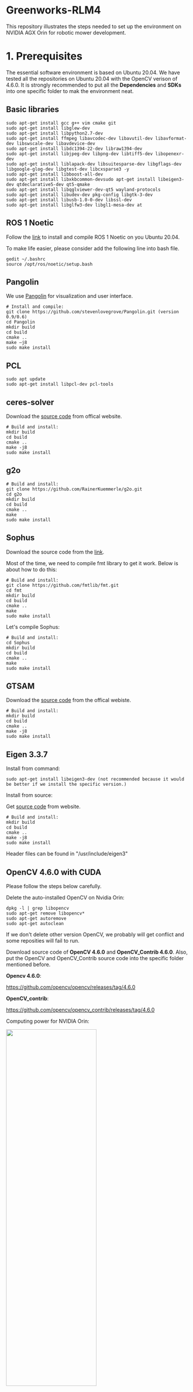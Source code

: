 # Greenworks-RLM4
This repository illustrates the steps needed to set up the environment on NVIDIA AGX Orin for robotic mower development.
# 1. Prerequisites  
The essential software environment is based on Ubuntu 20.04. We have tested all the repositories on Ubuntu 20.04 with the OpenCV verison of 4.6.0. It is strongly recommended to put all the **Dependencies** and **SDKs** into one specific folder to mak the environment neat.

## Basic libraries

``` 
sudo apt-get install gcc g++ vim cmake git
sudo apt-get install libglew-dev
sudo apt-get install libpython2.7-dev
sudo apt-get install ffmpeg libavcodec-dev libavutil-dev libavformat-dev libswscale-dev libavdevice-dev
sudo apt-get install libdc1394-22-dev libraw1394-dev
sudo apt-get install libjpeg-dev libpng-dev libtiff5-dev libopenexr-dev
sudo apt-get install liblapack-dev libsuitesparse-dev libgflags-dev libgoogle-glog-dev libgtest-dev libcxsparse3 -y
sudo apt-get install libboost-all-dev
sudo apt-get install libxkbcommon-devsudo apt-get install libeigen3-dev qtdeclarative5-dev qt5-qmake
sudo apt-get install libqglviewer-dev-qt5 wayland-protocols
sudo apt-get install libudev-dev pkg-config libgtk-3-dev
sudo apt-get install libusb-1.0-0-dev libssl-dev
sudo apt-get install libglfw3-dev libgl1-mesa-dev at
```
## ROS 1 Noetic

Follow the [link](http://wiki.ros.org/noetic/Installation/Ubuntu) to install and compile ROS 1 Noetic on you Ubuntu 20.04.

To make life easier, please consider add the following line into bash file.
```
gedit ~/.bashrc
source /opt/ros/noetic/setup.bash
```
## Pangolin
We use [Pangolin](https://github.com/stevenlovegrove/Pangolin) for visualization and user interface.

```
# Install and compile:
git clone https://github.com/stevenlovegrove/Pangolin.git (version 0.9/0.6)
cd Pangolin
mkdir build
cd build
cmake ..
make –j8
sudo make install
```
## PCL
```
sudo apt update
sudo apt-get install libpcl-dev pcl-tools
```
## ceres-solver

Download the [source code](https://github.com/ceres-solver/ceres-solver/releases/tag/1.14.0) from offical website.

```
# Build and install:
mkdir build
cd build
cmake ..
make -j8
sudo make install
```
## g2o

```
# Build and install:
git clone https://github.com/RainerKuemmerle/g2o.git
cd g2o
mkdir build
cd build
cmake ..
make
sudo make install
```
## Sophus

Download the source code from the [link](https://github.com/strasdat/Sophus/releases/tag/1.22.10).

Most of the time, we need to compile fmt library to get it work. Below is about how to do this:

```
# Build and install:
git clone https://github.com/fmtlib/fmt.git
cd fmt
mkdir build 
cd build
cmake ..
make
sudo make install
```

Let's compile Sophus:
```
# Build and install:
cd Sophus
mkdir build 
cd build
cmake ..
make
sudo make install
```
## GTSAM

Download the [source code](https://github.com/borglab/gtsam/releases/tag/4.1.0) from the offical webiste.

```
# Build and install:
mkdir build
cd build
cmake ..
make -j8
sudo make install
```
## Eigen 3.3.7

Install from command:

```
sudo apt-get install libeigen3-dev (not recommended because it would be better if we install the specific version.)
```

Install from source:

Get [source code](https://gitlab.com/libeigen/eigen/-/releases/3.3.7) from website.

```
# Build and install:
mkdir build
cd build
cmake ..
make -j8
sudo make install
```

Header files can be found in "/usr/include/eigen3"

## OpenCV 4.6.0 with CUDA 

Please follow the steps below carefully.

Delete the auto-installed OpenCV on Nvidia Orin:

```
dpkg -l | grep libopencv
sudo apt-get remove libopencv*
sudo apt-get autoremove
sudo apt-get autoclean
```
If we don't delete other version OpenCV, we probably will get conflict and some reposities will fail to run.

Download source code of **OpenCV 4.6.0** and **OpenCV_Contrib 4.6.0**. Also, put the OpenCV and OpenCV_Contrib source code into the specific folder mentioned before. 

**Opencv 4.6.0**:

https://github.com/opencv/opencv/releases/tag/4.6.0

**OpenCV_contrib**:

https://github.com/opencv/opencv_contrib/releases/tag/4.6.0

Computing power for NVIDIA Orin:

<img src="https://github.com/Xiushishen/Greenworks-RLM4/blob/main/support_files/cp.png" width = 70% height = 50% div align=center />


```
cd ~/path_to_folder/opencv-4.6.0/
mkdir build && cd build

cmake -D CMAKE_BUILD_TYPE=RELEASE \
        -D CMAKE_INSTALL_PREFIX=/usr/local/ \
        -D OPENCV_EXTRA_MODULES_PATH=../../opencv_contrib-4.6.0/modules \
        -D WITH_CUDA=ON \
        -D CUDA_ARCH_BIN=8.7 \
        -D CUDA_ARCH_PTX="" \
        -D ENABLE_FAST_MATH=ON \
        -D CUDA_FAST_MATH=ON \
        -D WITH_CUBLAS=ON \
        -D WITH_LIBV4L=ON \
        -D WITH_GSTREAMER=ON \
        -D WITH_GSTREAMER_0_10=OFF \
        -D WITH_QT=ON \
        -D WITH_OPENGL=ON \
        -D CUDA_NVCC_FLAGS="--expt-relaxed-constexpr" \
        -D WITH_TBB=ON \
        ..

# CUDA_ARCCH_BIN=8.7 (the amount of computing power for NVIDIA Orin)
# CMAKE_INSTALL_PREFIX=/usr/local/ (path to installation)
# OPENCV_EXTRA_MODULES_PATH=../../opencv_contrib-4.6.0/modules (path to additional module)

sudo make install -j8
```
Check if the CUDA-accelerated OpenCV is successfully installed:
```
# Install jtop:
sudo apt-get install python3-pip -y
sudo -H pip3 install -U jetson-stats
sudo systemctl restart jtop.service

# reboot if needed
reboot
```

Open terminal:
```
jtop
7 (go to INFO)

# if there is one line saying OpenCV: 4.6.0 with CUDA: YES, the OpenCV is successfully installed.
```
## CV_Bridge

```
# Build and install:
git clone https://github.com/ros-perception/vision_opencv.git -b noetic

# we only need the cv_bridge folder
cd cv_bridge
gedit ./CMakeLists.txt
# include OpenCV cmake file
include("/home/nvidia/ThirdParty/opencv-4.6.0/build/OpenCVConfig.cmake")
mkdir build && cd build
cmake ..
make -j8
sudo make install
```
How to use the cv_bridge:
```
# set this line in your project's CMakeLists.txt file just after the project(xxxx) syntax
set(cv_bridge_DIR /usr/local/share/cv_bridge/cmake)
```

## Livox-SDK

```
# Build and install:
git clone https://github.com/Livox-SDK/Livox-SDK.git
cd Livox-SDK
cd build && cmake ..
make
sudo make install
```
## Livox-SDK2

```
# Build and install:
git clone https://github.com/Livox-SDK/Livox-SDK2.git
cd ./Livox-SDK2/
mkdir build
cd build
cmake .. && make -j8
sudo make install
```

## realsense-t265 SDK

Please follow the [link](https://github.com/IntelRealSense/librealsense/blob/master/doc/installation.md) to install.

Download the [source code](https://github.com/IntelRealSense/librealsense/releases/tag/v2.50.0) from offical website.

```
# Build and install:
mkdir build
cd build
cmake -D CMAKE_BUILD_TYPE=Release .. 
make -j8
sudo make install
```
How to visualize and obtain parameters of T265:
```
realsense-viewer

rs-enumerate-devices -c
```

# 2. Repositories

## ORB-SLAM3

To better use ORBSLAM3 for robot mower software development, we are going to use a revised version for better intergration.

```
cd ~/orb_slam3_ws/src
git clone https://github.com/thien94/orb_slam3_ros.git
# add one line into the CMakeLists.txt
set(cv_bridge_DIR /usr/local/share/cv_bridge/cmake)
cd ../
catkin_make
```
Set config files (T265 Stereo-Inertial camera):
```
# According to T256 camera
Intrinsic Params:

PPX  -->  Camera.cx
PPY  -->  Camera.cy
Fx   -->  Camera.fx
Fy   -->  Camera.fy
Coeffs[0]  -->  Camera.k1
Coeffs[1]  -->  Camera.k2
Coeffs[2]  -->  Camera.k3
Coeffs[3]  -->  Camera.k4

Extrinsic Params:

Rotation_Matrix (Extrinsic from "Gyro" To "Fisheye 1")  --> Tbc.data.R
Rotation_Matrix[0][0]  -->  Tbc.data[0][0]
Rotation_Matrix[0][1]  -->  Tbc.data[0][1]
Rotation_Matrix[0][2]  -->  Tbc.data[0][2]
Rotation_Matrix[1][0]  -->  Tbc.data[1][0]
Rotation_Matrix[1][1]  -->  Tbc.data[1][1]
Rotation_Matrix[1][2]  -->  Tbc.data[1][2]
Rotation_Matrix[2][0]  -->  Tbc.data[2][0]
Rotation_Matrix[2][1]  -->  Tbc.data[2][1]
Rotation_Matrix[2][2]  -->  Tbc.data[2][2]

Translation Vector (Extrinsic from "Gyro" To "Fisheye 1")  --> Tbc.data.t
Translation_Vector[0]  -->  Tbc.data[0][3]
Translation_Vector[1]  -->  Tbc.data[1][3]
Translation_Vector[2]  -->  Tbc.data[2][3]

IMU intrinsic params:
# The four parameters are needed to be calibrated using imu_utils.
Gyr.avg-axis.gyr_n  -->  IMU.NoiseGyro
Gyr.avg-axis.gyr_w  -->  IMU.GyroWalk
Acc.avg-axis.acc_n  -->  IMU.NoiseAcc
Acc.avg-axis.acc_w  -->  IMU.AccWalk

```
Live stereo-inertial mode with Realsense T265

Modify the original rs_t265.launch to enable fisheye images and imu data (change unite_imu_method to linear_interpolation). Run rs-enumerate-devices -c to get the calibration parameters and modify config/Stereo-Inertial/RealSense_T265.yaml accordingly.

```
roslaunch realsense2_camera rs_t265.launch
roslaunch orb_slam3_ros rs_t265_stereo_inertial.launch
```

Please also check this repo for more information.
(https://github.com/shanpenghui/ORB_SLAM3_Fixed#73-set-camera-intrinsic--extrinsic-parameters)

## VINS-FUSION-GPU
If you are going to use OpenCV 4.x, you might encounter problems related deprecated outdated APIs. Please check [this](https://blog.csdn.net/m0_52457734/article/details/125343557) to solve them.

```
# Build and compile：

mkdir -p ~/vins_gpu_ws/src/vins-fusion-gpu/src/
cd ~/vins_gpu_ws/src/vins-fusion-gpu/src/
git clone https://github.com/pjrambo/VINS-Fusion-gpu.git

# Go to vins_estimator/CMakeLists.txt

Comment:
#include(/home/dji/opencv/build/OpenCVConfig.cmake)

Add:
set(cv_bridge_DIR /usr/local/share/cv_bridge/cmake)
include(/home/nvidia/ThirdParty/opencv-4.6.0/build/OpenCVConfig.cmake)

# Go to loop_fusion/CMakeLists.txt

Aomment:
#include(/home/dji/opencv/build/OpenCVConfig.cmake)

Add:
set(cv_bridge_DIR /usr/local/share/cv_bridge/cmake)
include(/home/nvidia/ThirdParty/opencv-4.6.0/build/OpenCVConfig.cmake)

catkin_make
```
If your other application do not require much GPU resources, I recommanded you to set

```
use_gpu: 1
use_gpu_acc_flow: 1
```
According to my test, on Nvidia Orin if you set this two parameters to 1 at the same time, the GPU usage is about 20%.

How to run vins_fusion:
```
roslaunch vins vins_rviz.launch
rosrun vins vins_node src/VINS-Fusion-gpu/config/realsense_t265/stereo_imu.yaml
(optional) rosrun loop_fusion loop_fusion_node src/VINS-Fusion-gpu/config/realsense_t265/stereo_imu.yaml
(optional only if you want to fuse gps) rosrun global_fusion global_fusion_node 
rosbag play YOUR_DATASET_FOLDER/data.bag
```

Dataset for testing:

**EuRoC:**
(https://projects.asl.ethz.ch/datasets/doku.php?id=kmavvisualinertialdatasets)

**KITTI:**
(https://www.cvlibs.net/datasets/kitti/eval_odometry.php)

## 超核IMU ROS Driver

```
# Build and run:
catkin_make
source devel/setup.bash
roslaunch imu_launch imu_msg.launch
```

Insufficient serial port permissions can be solved by:
```
sudo usermod -a -G dialout $USER
reboot
```

## livox_ros_driver

Most of the time, this repo will only be used for compiling other packages if we use Livox HAP lidar.

## livox_ros_driver2

Install and build:

```
git clone https://github.com/Livox-SDK/livox_ros_driver2.git ws_livox/src/livox_ros_driver2
source /opt/ros/noetic/setup.sh
./build.sh ROS1
```

How to run HAP Lidar:
```
ros2 launch livox_ros_driver2 rviz_HAP.launch
ros2 launch livox_ros_driver2 msg_HAP.launch
```
See official [documentation](https://github.com/Livox-SDK/livox_ros_driver2) for reference.

## FAST_LIO2

Install and build:

```
cd ~/$A_ROS_DIR$/src
git clone https://github.com/hku-mars/FAST_LIO.git
cd FAST_LIO
git submodule update --init
cd ../..
catkin_make
source devel/setup.bash
```
How to run:

```
cd ~/$FAST_LIO_ROS_DIR$
source devel/setup.bash
roslaunch fast_lio mapping_HAP.launch
```
Below is the config file for HAP Lidar:
```
common:
    lid_topic:  "/livox/lidar"
    imu_topic:  "/livox/imu"
    time_sync_en: false         # ONLY turn on when external time synchronization is really not possible
    time_offset_lidar_to_imu: 0.0 # Time offset between lidar and IMU calibrated by other algorithms, e.g. LI-Init (can be found in README).
                                  # This param will take effect no matter what time_sync_en is. So if the time offset is not known exactly, please set as 0.0

preprocess:
    lidar_type: 1                # 1 for Livox serials LiDAR, 2 for Velodyne LiDAR, 3 for ouster LiDAR, 
    scan_line: 128
    blind: 0.1

mapping:
    acc_cov: 0.1
    gyr_cov: 0.1
    b_acc_cov: 0.0001
    b_gyr_cov: 0.0001
    fov_degree:    120
    det_range:     150.0
    extrinsic_est_en:  true      # true: enable the online estimation of IMU-LiDAR extrinsic
    extrinsic_T: [ 0, 0, 0 ]
    extrinsic_R: [ 1, 0, 0,
                   0, 1, 0,
                   0, 0, 1]

publish:
    path_en:  false
    scan_publish_en:  true       # false: close all the point cloud output
    dense_publish_en: true       # false: low down the points number in a global-frame point clouds scan.
    scan_bodyframe_pub_en: true  # true: output the point cloud scans in IMU-body-frame

pcd_save:
    pcd_save_en: true
    interval: -1                 # how many LiDAR frames saved in each pcd file; 
                                 # -1 : all frames will be saved in ONE pcd file, may lead to memory crash when having too much frames.
```
## R3LIVE

R3LIVE is not supported on NVIDIA AGX Orin.

## robot_pose_ekf

EKF based robotic mower localization via IMU, GPS, odom and VIO (VINS-FUSION).

If this is your first time installing this package, you probably counter this error especially on Ubuntu 20.04.
```
No package 'orocos-bfl' found
```
Here is how to solve it:
```
sudo apt-get install liborocos-bfl-dev
```
Detailed information:

(https://blog.csdn.net/shoufei403/article/details/102655696)

## OpenVINS

The [document](https://docs.openvins.com/) made by Dr. Huang's lab is really comprehensive and precise. It provides all the knowledge about how to compile and understand the codes.

However, we would like to illustrate more details based on the NVIDIA AGX Orin.

Build and compile on ROS 1 Noetic:
```
# Prerequisite:
sudo apt-get install libboost-all-dev
sudo sh -c 'echo "deb http://packages.ros.org/ros/ubuntu $(lsb_release -sc) main" > /etc/apt/sources.list.d/ros-latest.list'
sudo apt-key adv --keyserver 'hkp://keyserver.ubuntu.com:80' --recv-key C1CF6E31E6BADE8868B172B4F42ED6FBAB17C654
sudo apt-get update
export ROS1_DISTRO=noetic # kinetic=16.04, melodic=18.04, noetic=20.04
sudo apt-get install ros-$ROS1_DISTRO-desktop-full
sudo apt-get install python3-catkin-tools python3-osrf-pycommon # ubuntu 20.04
```
```
# Clone and compile:
mkdir -p ~/workspace/open_vins_ws/src/
cd ~/workspace/open_vins_ws/src/
git clone https://github.com/rpng/open_vins/
cd ..
catkin_catkin # ROS1
```
```
# Because we have made the **cv_bridge** from source code, we have to add the dependencies into CMakeLists.txt

# In ov_core, add the line below to its CMakeLists.txt.
set(cv_bridge_DIR /usr/local/share/cv_bridge/cmake)

# In ov_msckf, add the line below to its CMakeLists.txt.
set(cv_bridge_DIR /usr/local/share/cv_bridge/cmake)
```
```
# Additional Evaluation Requirements
sudo apt-get install python3-dev python3-matplotlib python3-numpy python3-psutil python3-tk # for python3 systems
```
## Field2Cover 

Please follow the offical [document](https://fields2cover.github.io/index.html) for more details about the coverage planning package.

```
# Build and install:
git clone https://github.com/Fields2Cover/Fields2Cover src/fields2cover
git clone https://github.com/Fields2Cover/fields2cover_ros src/fields2cover_ros
rosdep install -r --ignore-src --from-paths .

If using ROS 1:
catkin_make_isolated

If using ROS 2:
colcon build
```
We have encountered some errors or problems during roslaunch. Fortunately, we have provided several solutions to these errors.

if **rviz_plugins/AerialMapDisplay’ fail to load**:
```
sudo apt-get install ros-noetic-rviz-satellite
```
```
# If you have such errors, it is probably related to the version of PROJ library.
  
ERROR 1: PROJ: proj_create_from_database: SQLite error on SELECT name, type, coordinate_system_auth_name, coordinate_system_code, datum_auth_name, datum_code, area_of_use_auth_name, area_of_use_code, text_definition, deprecated FROM geodetic_crs WHERE auth_name = ? AND code = ?: no such column: area_of_use_auth_name
ERROR 1: PROJ: proj_create_from_database: SQLite error on SELECT name, type, coordinate_system_auth_name, coordinate_system_code, datum_auth_name, datum_code, area_of_use_auth_name, area_of_use_code, text_definition, deprecated FROM geodetic_crs WHERE auth_name = ? AND code = ?: no such column: area_of_use_auth_name
ERROR 1: PROJ: proj_create_from_database: SQLite error on SELECT name, coordinate_system_auth_name, coordinate_system_code, geodetic_crs_auth_name, geodetic_crs_code, conversion_auth_name, conversion_code, area_of_use_auth_name, area_of_use_code, text_definition, deprecated FROM projected_crs WHERE auth_name = ? AND code = ?: no such column: area_of_use_auth_name
ERROR 1: PROJ: proj_create: unrecognized format / unknown name
ERROR 6: Cannot find coordinate operations from `' to `'
```
How to solve it:
```
# Please check the current version or PROJ. Packages named like libproj-dev, proj-bin, proj-data are related to PROJ.
dpkg -l | grep proj

ii  libapache-pom-java                         18-1                                  all          Maven metadata for all Apache Software projects
ii  libcommons-parent-java                     43-1                                  all          Maven metadata for Apache Commons project
ii  libfprint-2-2:arm64                        1:1.90.2+tod1-0ubuntu1~20.04.10       arm64        async fingerprint library of fprint project, shared libraries
ii  libproj-dev:arm64                          6.3.1-1                               arm64        Cartographic projection library (development files)
ii  libproj15:arm64                            6.3.1-1                               arm64        Cartographic projection library
ii  libwebrtc-audio-processing1:arm64          0.3.1-0ubuntu3                        arm64        AudioProcessing module from the WebRTC project.
ii  proj-bin                                   6.3.1-1                               arm64        Cartographic projection library (tools)
ii  proj-data                                  6.3.1-1                               all          Cartographic projection filter and library (datum package)
ii  python3-incremental                        16.10.1-3.2                           all          Library for versioning Python projects.

The compilable version should be 6.3.1-1. If you have the version proj-data which is not 6.3.1-1, please use the lines below to delete it and install the right one.
sudo apt-get remove --purge proj-data

# check the available version if you want.
apt-cache policy proj-data
sudo apt-get install proj-data=6.3.1-1
```
Now, you should be good to go. 
```
roslaunch fields2cover_ros view_field.launch
```

## realsense-ros

Build and compile:
```
mkdir t265_ws && cd t265_ws
mkdir src && cd src
git clone https://github.com/IntelRealSense/realsense-ros.git
cd realsense2_camera
gedit CMakeLists.txt

# add one line before **find_package**.
set(cv_bridge_DIR /usr/local/share/cv_bridge/cmake)

# go back to the worksapce and compile the package
catkin_make
```

How to run:
```
source devel/setup.bash
roslaunch realsense2_camera rs_t265.launch 
```

Here is how to revise the rs_t265.launch based on RealSense T265 camera:
```
<!--
Important Notice: For wheeled robots, odometer input is a requirement for robust
and accurate tracking. The relevant APIs will be added to librealsense and
ROS/realsense in upcoming releases. Currently, the API is available in the
https://github.com/IntelRealSense/librealsense/blob/master/third-party/libtm/libtm/include/TrackingDevice.h#L508-L515.
-->
<launch>
  <arg name="serial_no"           default=""/>
  <arg name="usb_port_id"         default=""/>
  <arg name="device_type"         default="t265"/>
  <arg name="json_file_path"      default=""/>
  <arg name="camera"              default="camera"/>
  <arg name="tf_prefix"           default="$(arg camera)"/>

  <arg name="fisheye_width"       default="848"/> 
  <arg name="fisheye_height"      default="800"/>
  <arg name="enable_fisheye1"     default="true"/>
  <arg name="enable_fisheye2"     default="true"/>

  <arg name="fisheye_fps"         default="30"/>

  <arg name="gyro_fps"            default="200"/>
  <arg name="accel_fps"           default="62"/>
  <arg name="enable_gyro"         default="true"/>
  <arg name="enable_accel"        default="true"/>
  <arg name="enable_pose"         default="true"/>

  <arg name="enable_sync"           default="true"/>

  <arg name="linear_accel_cov"      default="0.01"/>
  <arg name="initial_reset"         default="false"/>
  <arg name="reconnect_timeout"     default="6.0"/>
  <arg name="unite_imu_method"      default="linear_interpolation"/>

  <arg name="publish_odom_tf"     default="true"/>
  
  <group ns="$(arg camera)">
    <include file="$(find realsense2_camera)/launch/includes/nodelet.launch.xml">
      <arg name="tf_prefix"                value="$(arg tf_prefix)"/>
      <arg name="serial_no"                value="$(arg serial_no)"/>
      <arg name="usb_port_id"              value="$(arg usb_port_id)"/>
      <arg name="device_type"              value="$(arg device_type)"/>
      <arg name="json_file_path"           value="$(arg json_file_path)"/>

      <arg name="enable_sync"              value="$(arg enable_sync)"/>

      <arg name="fisheye_width"            value="$(arg fisheye_width)"/>
      <arg name="fisheye_height"           value="$(arg fisheye_height)"/>
      <arg name="enable_fisheye1"          value="$(arg enable_fisheye1)"/>
      <arg name="enable_fisheye2"          value="$(arg enable_fisheye2)"/>

      <arg name="fisheye_fps"              value="$(arg fisheye_fps)"/>
      <arg name="gyro_fps"                 value="$(arg gyro_fps)"/>
      <arg name="accel_fps"                value="$(arg accel_fps)"/>
      <arg name="enable_gyro"              value="$(arg enable_gyro)"/>
      <arg name="enable_accel"             value="$(arg enable_accel)"/>
      <arg name="enable_pose"              value="$(arg enable_pose)"/>

      <arg name="linear_accel_cov"         value="$(arg linear_accel_cov)"/>
      <arg name="initial_reset"            value="$(arg initial_reset)"/>
      <arg name="reconnect_timeout"        value="$(arg reconnect_timeout)"/>
      <arg name="unite_imu_method"         value="$(arg unite_imu_method)"/>

      <arg name="publish_odom_tf"          value="$(arg publish_odom_tf)"/>
    </include>
  </group>
</launch>
```
# 3. Calibration
## livox_camera_calib

Install and build:

```
cd ~/lidar_cam_calib_ws/src
git clone https://github.com/hku-mars/livox_camera_calib.git
cd ../
catkin_make
source ~/lidar_cam_calib_ws/devel/setup.bash
```

How to run it:

```
roslaunch livox_camera_calib calib.launch
```
Below is the calib.yaml:
```
# Data path. adjust them!
common:
    image_file: "/home/nvidia/robotics/lidar_cam_calib_ws/src/livox_camera_calib/data/7.jpg"
    pcd_file: "/home/nvidia/robotics/lidar_cam_calib_ws/src/livox_camera_calib/data/7.pcd"
    result_file: "/home/nvidia/robotics/lidar_cam_balib_ws/src/livox_camera_calib/result/extrinsic.txt"

# Camera Parameters. Adjust them!
camera:
    camera_matrix: [701.417236328125, 0.0, 639.5635986328125,
                0.0,     701.0556030273438,  362.57061767578125,
                0.0,     0.0,      1.0     ] 
    dist_coeffs: [-0.047434888780117035, -0.012185392901301384, 0.000674429873470217, -0.0011172627564519644, 0.000000] 

# Calibration Parameters.!
calib:
    calib_config_file: "/home/nvidia/robotics/lidar_cam_calib_ws/src/livox_camera_calib/config/config_outdoor.yaml"
    use_rough_calib: true # set true if your initial_extrinsic is bad
```
Below is the config_outdoor.yaml:
```
%YAML:1.0

# Topic name in rosbag
PointCloudTopic: "/livox/lidar"
ImageTopic: "/camera/color/image_raw"

# Lidar Data type(custom msg or pointcloud2)
Data.custom_msg: 0
# Initial extrinsic (usually provided by hand measurement or cad design)

ExtrinsicMat: !!opencv-matrix # Lidar -> camera
  rows: 4
  cols: 4
  dt: d
  data: [0.0,   -1.0,   0.0,    0.0,
         0.0,  0.0,  -1.0,    0.0,
         1.0,   0.0,    0.0,    0.0,
         0.0,   0.0,    0.0,    1.0]
# Params for Canny Edge Extraction

Canny.gray_threshold: 20
Canny.len_threshold: 200

# Params for Voxel Cutting & Plane Fitting & Edge Extraction
Voxel.size: 1.0
Voxel.down_sample_size: 0.02
Plane.min_points_size: 60
Plane.normal_theta_min: 30
Plane.normal_theta_max: 150
Plane.max_size: 5
Ransac.dis_threshold: 0.015
Ransac.iter_num: 200
Edge.min_dis_threshold: 0.03
Edge.max_dis_threshold: 0.06

# Params for color point clouds
Color.dense: 1
Color.intensity_threshold: 10
```
The ExtrinsicMat is the extrinsic matrix between camera and Lidar, which is needed to modify depending on your sensor layout.
## imu_utils

## kalibr

# 4. Percpetion

## YOLOv7

Below is about how to install and compile YOLOv7 on NVIDIA AGX Orin. Before we get started, please make sure **conda** is successfully installed.

```
# Create conda environment for YOLOv7
conda create -n yolov7 python=3.8
conda activate yolov7

# Install system packages required by PyTorch
sudo apt-get -y update
sudo apt-get -y install autoconf bc build-essential g++-8 gcc-8 clang-8 lld-8 gettext-base gfortran-8 iputils-ping libbz2-dev libc++-dev libcgal-dev libffi-dev libfreetype6-dev libhdf5-dev libjpeg-dev liblzma-dev libncurses5-dev libncursesw5-dev libpng-dev libreadline-dev libssl-dev libsqlite3-dev libxml2-dev libxslt-dev locales moreutils openssl python-openssl rsync scons python3-pip libopenblas-dev;
```
Before installing Pytorch, please check the version of your Jetpack.
```
sudo apt-cache show nvidia-jetpack
```
Below is the detailed information about your Jetpack. You need to find the corresponding Pytorch version based on Jetpack version.
```
nvidia@nvidia-desktop:~$ sudo apt-cache show nvidia-jetpack
[sudo] password for nvidia: 
Package: nvidia-jetpack
Version: 5.1.2-b104
Architecture: arm64
Maintainer: NVIDIA Corporation
Installed-Size: 194
Depends: nvidia-jetpack-runtime (= 5.1.2-b104), nvidia-jetpack-dev (= 5.1.2-b104)
Homepage: http://developer.nvidia.com/jetson
Priority: standard
Section: metapackages
Filename: pool/main/n/nvidia-jetpack/nvidia-jetpack_5.1.2-b104_arm64.deb
Size: 29304
SHA256: fda2eed24747319ccd9fee9a8548c0e5dd52812363877ebe90e223b5a6e7e827
SHA1: 78c7d9e02490f96f8fbd5a091c8bef280b03ae84
MD5sum: 6be522b5542ab2af5dcf62837b34a5f0
Description: NVIDIA Jetpack Meta Package
Description-md5: ad1462289bdbc54909ae109d1d32c0a8
```
The link below you can check the version correspondence. For me, I have the Jetpack version of **Version: 5.1.2-b104**, I should be using JetPack 5 PyTorch v2.1.0.

https://forums.developer.nvidia.com/t/pytorch-for-jetson/72048

<img src="https://github.com/Xiushishen/Greenworks-RLM4/blob/main/support_files/jetpackversion.png" width = 70% height = 50% div align=center />

Now, you can install PyTorch with the following steps:
```
export TORCH_INSTALL=https://developer.download.nvidia.com/compute/redist/jp/v$JP_VERSION/pytorch/$PYT_VERSION
Where:
**JP_VERSION**
    The major and minor version of JetPack you are using, such as 461 for JetPack 4.6.1 or 50 for JetPack 5.0. 
**PYT_VERSION**
    The released version of the PyTorch wheel.

For example:

export TORCH_INSTALL=https://developer.download.nvidia.cn/compute/redist/jp/v512/pytorch/torch-2.1.0a0+41361538.nv23.06-cp38-cp38-linux_aarch64.whl
python3 -m pip install --upgrade pip;
python3 -m pip install numpy==1.26.1
python3 -m pip install --no-cache $TORCH_INSTALL
```

Attention: Python 3.8 does not support numpy version that is over 1.24, so the step above might fail. Please consider doing below:
```
pip install numpy==1.19.5
```
How to verify if Pytorch is successfully installed:

```
# From the terminal, run:
python
# Import PyTorch:
>>> import torch
```
If PyTorch was installed correctly, this command should execute without error. 

For more reference, please check the link below.

https://docs.nvidia.com/deeplearning/frameworks/install-pytorch-jetson-platform/index.html

Now you can install torchvision:

Check your corresponding torchvision for the Pytorch installed. For me, the corresponding torchvision is **0.16.0**.

https://blog.csdn.net/shiwanghualuo/article/details/122860521

```
sudo apt-get update
sudo apt-get upgrade
sudo apt-get install libjpeg-dev zlib1g-dev libpython3-dev libavcodec-dev libavformat-dev libswscale-dev 
git clone --branch v0.16.0 https://github.com/pytorch/vision torchvision
cd torchvision
export BUILD_VERSION=0.16.0
# the step below might take longer time because we build from source.
python3 setup.py install --user
```
If there are no errors, torchvision is successfully installed. Repeat the previous verification step to check if everything is good.
```
python
>>> import torch
>>> import torchvision
```
If we miss any libraries, we can just pip install it until there are no errors.

Finally, we can install and compile YOLOv7:
```
git clone https://github.com/WongKinYiu/yolov7
```
```
vim requirements.txt
# comment out the two lines.
torch>=1.7.0,!=1.12.0
torchvision>=0.8.1,!=0.13.0
```
**If you do not comment out the two lines above, the torch will be CPU version instead of GPU version.**
```
pip install -r requirements.txt
```
Download the weight from github, and you can test:
```
python detect.py --weights weights/yolov7.pt --source inference/images 
```

References:

https://blog.csdn.net/lanyan90/article/details/131439255

https://blog.csdn.net/lanyan90/article/details/131411549?spm=1001.2014.3001.5502

-----------------------------------------------------
# 5. CANbus and ROS Connection
The software for CANbus and ROS communication can be found in this repo. It subscribes the /cmd_vel message and output the RPMs for both rear wheels. Meanwhile, it receives the CANbus message outputed from both rear wheels and converts them to ROS message of odometry.

## Jetson AGX Orin CAN Communication

Please follow the [offical document](https://docs.nvidia.com/jetson/archives/r35.1/DeveloperGuide/text/HR/ControllerAreaNetworkCan.html#enabling-can) for detailed information. Based on my testing experiences, the following steps should be executed and should work well.

Before getting started, we should be familer with the hardware layout and parameter settings of the Nvidia Orin. The image below illustrates the 40-pin connecter which let us know which pins we have to connect to.

<img src="https://github.com/Xiushishen/Greenworks-RLM4/blob/main/support_files/can.png" width = 70% height = 50% div align=center />
We will be using the pin positions as shown below:

CAN0: RX——Pin29 ；TX——Pin31

CAN1: RX——Pin37 ；TX——Pin33

GND: Pin 39 / 30

VCC: Pin 17

```



```



## ROS 1 Message to CAN
https://developer.nvidia.com/embedded/learn/jetson-agx-orin-devkit-user-guide/developer_kit_layout.html


https://forums.developer.nvidia.com/t/jetson-orin-nx-can-candump-can0-messages-cannot-be-received-but-cansend-can-be-sent/261012/7

https://docs.nvidia.com/jetson/archives/r35.1/DeveloperGuide/text/HR/ControllerAreaNetworkCan.html#enabling-can
